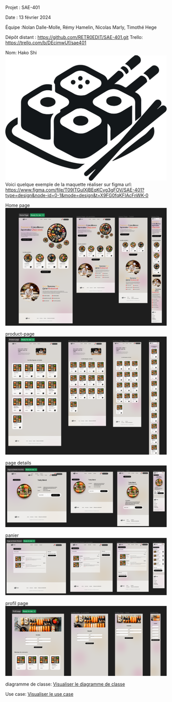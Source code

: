 Projet : SAE-401

Date : 13 février 2024

Équipe :Nolan Dalle-Molle, Rémy Hamelin, Nicolas Marly, Timothé Hege

Dépôt distant : https://github.com/RETR0EDIT/SAE-401.git
Trello: https://trello.com/b/DEcimwUf/sae401

Nom: Hako Shi
![logo](src/assets/ressources/logo/logo.png)
Voici quelque exemple de la maquette réaliser sur figma url: https://www.figma.com/file/T09ITGulXjBEqKCvg3gFOV/SAE-401?type=design&node-id=0-1&mode=design&t=X9FG0fqKFIAcFnWK-0


Home page
![Voici quelque exemple de la maquette réaliser sur figma url: https://www.figma.com/file/T09ITGulXjBEqKCvg3gFOV/SAE-401?type=design&node-id=0-1&mode=design&t=X9FG0fqKFIAcFnWK-0 ](liverable/maquette/home-page.png)



product-page
![product-page](liverable/maquette/product-page.png)



page details
![page details](liverable/maquette/details.png)



panier
![panier](liverable/maquette/panier.png)



profil page
![profil page](liverable/maquette/profil-page.png)


diagramme de classe:
[Visualiser le diagramme de classe](liverable/diagramme_de_classe/Diagramme_de_classe.pdf)

Use case:
[Visualiser le use case](liverable/use_case/Use_case.pdf)
